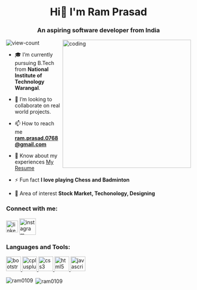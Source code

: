   <h1 align="center">Hi👋 I'm Ram Prasad</h1>
  <h3 align="center">An aspiring software developer from India</h3>
  <img align="right" alt="coding" width="350" src="https://camo.githubusercontent.com/97d0c0c4209208d8ec9573c7e213e05872a9f59b703868647b559b77af601cc6/68747470733a2f2f692e70696e696d672e636f6d2f6f726967696e616c732f65382f66342f35332f65386634353334363961336563393765636433353464663436356437333931332e676966">
  <p align="left"> <img src="https://komarev.com/ghpvc/?username=ram0109&label=Profile%20views&color=0e75b6&style=flat" alt="view-count" /> </p>
  
- 🎓 I’m currently pursuing B.Tech from **National Institute of Technology Warangal**.
  
- 🤝 I’m looking to collaborate on real world projects.
  
- 📫 How to reach me **ram.prasad.0768@gmail.com**

- 📄 Know about my experiences [My Resume](https://drive.google.com/file/d/1HbNj1Xbv4Q4kfRonqTKRZKsB34dhriAH/view?usp=sharing)

- ⚡ Fun fact **I love playing Chess and Badminton**

- 🔷 Area of interest **Stock Market, Techonology, Designing**

<h3 align="left">Connect with me:</h3>
<p align="left">
<a href="https://www.linkedin.com/in/ram-prasad-487784227/" target="blank"><img align="center" src="https://cdn-icons-png.flaticon.com/128/3536/3536505.png" alt="linkedin-profile" height="32" width="32" /></a>
<a href="https://www.instagram.com/iam_ram_55/?hl=en" target="blank"><img align="center" src="https://cdn-icons-png.flaticon.com/128/3621/3621435.png" alt="instagram-profile" height="45" width="45"/></a>
</p>
<h3 align="left">Languages and Tools:</h3>
<p align="left"> <a href="https://getbootstrap.com" target="_blank" rel="noreferrer"> <img src="https://cdn-icons-png.flaticon.com/128/5968/5968672.png" alt="bootstrap" width="40" height="40"/> </a> 
  <a href="https://www.w3schools.com/cpp/" target="_blank" rel="noreferrer"> <img src="https://cdn-icons-png.flaticon.com/128/6132/6132222.png" alt="cplusplus" width="40" height="40"/> </a>
  <a href="https://www.w3schools.com/css/" target="_blank" rel="noreferrer"> <img src="https://cdn-icons-png.flaticon.com/128/5968/5968242.png" alt="css3" width="40" height="40"/> </a>
  <a href="https://www.w3schools.com/html/" target="_blank" rel="noreferrer"> <img src="https://cdn-icons-png.flaticon.com/128/5968/5968267.png" alt="html5" width="40" height="40"/> </a>
  <a href="https://developer.mozilla.org/en-US/docs/Web/JavaScript" target="_blank" rel="noreferrer"> <img src="https://cdn-icons-png.flaticon.com/128/5968/5968292.png" alt="javascript" width="40" height="40"/> </a>
 </p>
 
<p><img align="left" src="https://github-readme-stats.vercel.app/api/top-langs?username=ram0109&show_icons=true&locale=en&layout=compact" alt="ram0109" /></p>
<p>&nbsp;<img align="center" src="https://github-readme-stats.vercel.app/api?username=ram0109&show_icons=true&locale=en" alt="ram0109" /></p>
<!---
ram0109/ram0109 is a ✨ special ✨ repository because its `README.md` (this file) appears on your GitHub profile.
You can click the Preview link to take a look at your changes.
--->

